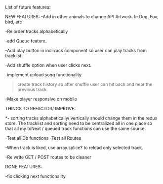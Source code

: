 List of future features:

NEW FEATURES: 
-Add in other animals to change API Artwork. Ie Dog, Fox, bird, etc

-Re order tracks alphabetically

-add Queue feature. 

-Add play button in indTrack component so user can play tracks from tracklist

-Add shuffle option when user clicks next. 

-implement upload song functionality
 > create track history so after shuffle user can hit back and hear the previous track. 

-Make player responsive on mobile


THINGS TO REFACTOR/ IMPROVE: 

*- sorting tracks alphabetically/ vertically should change them in the redux store. The tracklist and sorting need to be centralized all in one place so that all my toNext / queued track functions can use the same source. 



-Test all Db functions
-Test all Routes

-When track is liked, use array.splice? to reload only selected track. 

-Re write GET / POST routes to be cleaner

DONE FEATURES: 

-fix clicking next functionality


